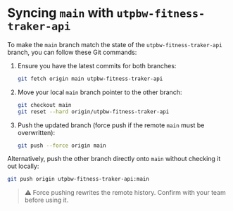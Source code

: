 # Syncing `main` with `utpbw-fitness-traker-api`

To make the `main` branch match the state of the `utpbw-fitness-traker-api` branch, you can follow these Git commands:

1. Ensure you have the latest commits for both branches:
   ```bash
   git fetch origin main utpbw-fitness-traker-api
   ```

2. Move your local `main` branch pointer to the other branch:
   ```bash
   git checkout main
   git reset --hard origin/utpbw-fitness-traker-api
   ```

3. Push the updated branch (force push if the remote `main` must be overwritten):
   ```bash
   git push --force origin main
   ```

Alternatively, push the other branch directly onto `main` without checking it out locally:

```bash
git push origin utpbw-fitness-traker-api:main
```

> ⚠️ Force pushing rewrites the remote history. Confirm with your team before using it.


